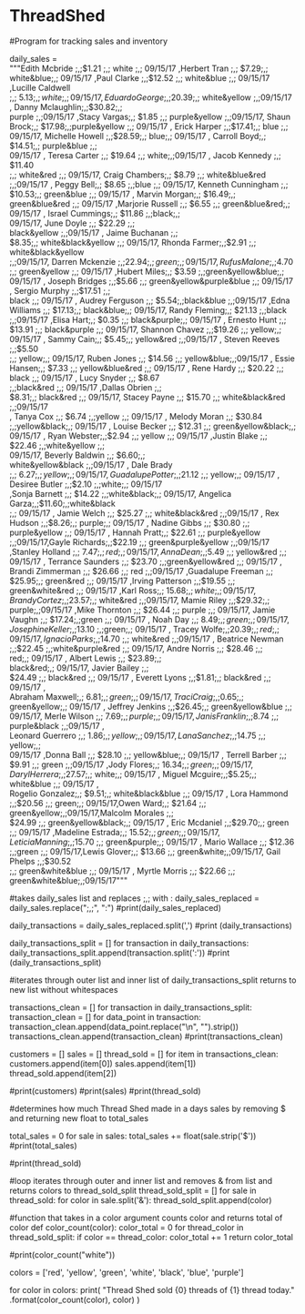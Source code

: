 # ThreadShed
#Program for tracking sales and inventory 

daily_sales = \
"""Edith Mcbride   ;,;$1.21   ;,;   white ;,; 
09/15/17   ,Herbert Tran   ;,;   $7.29;,; 
white&blue;,;   09/15/17 ,Paul Clarke ;,;$12.52 
;,;   white&blue ;,; 09/15/17 ,Lucille Caldwell   
;,;   $5.13   ;,; white   ;,; 09/15/17,
Eduardo George   ;,;$20.39;,; white&yellow 
;,;09/15/17   ,   Danny Mclaughlin;,;$30.82;,;   
purple ;,;09/15/17 ,Stacy Vargas;,; $1.85   ;,; 
purple&yellow ;,;09/15/17,   Shaun Brock;,; 
$17.98;,;purple&yellow ;,; 09/15/17 , 
Erick Harper ;,;$17.41;,; blue ;,; 09/15/17, 
Michelle Howell ;,;$28.59;,; blue;,;   09/15/17   , 
Carroll Boyd;,; $14.51;,;   purple&blue   ;,;   
09/15/17   , Teresa Carter   ;,; $19.64 ;,; 
white;,;09/15/17   ,   Jacob Kennedy ;,; $11.40   
;,; white&red   ;,; 09/15/17, Craig Chambers;,; 
$8.79 ;,; white&blue&red   ;,;09/15/17   , Peggy Bell;,; $8.65 ;,;blue   ;,; 09/15/17,   Kenneth Cunningham ;,;   $10.53;,;   green&blue   ;,; 
09/15/17   ,   Marvin Morgan;,;   $16.49;,; 
green&blue&red   ;,;   09/15/17 ,Marjorie Russell 
;,; $6.55 ;,;   green&blue&red;,;   09/15/17 ,
Israel Cummings;,;   $11.86   ;,;black;,;  
09/15/17,   June Doyle   ;,;   $22.29 ;,;  
black&yellow ;,;09/15/17 , Jaime Buchanan   ;,;   
$8.35;,;   white&black&yellow   ;,;   09/15/17,   
Rhonda Farmer;,;$2.91 ;,;   white&black&yellow   
;,;09/15/17, Darren Mckenzie ;,;$22.94;,;green 
;,;09/15/17,Rufus Malone;,;$4.70   ;,; green&yellow 
;,; 09/15/17   ,Hubert Miles;,;   $3.59   
;,;green&yellow&blue;,;   09/15/17   , Joseph Bridges  ;,;$5.66   ;,; green&yellow&purple&blue 
;,;   09/15/17 , Sergio Murphy   ;,;$17.51   ;,;   
black   ;,;   09/15/17 , Audrey Ferguson ;,; 
$5.54;,;black&blue   ;,;09/15/17 ,Edna Williams ;,; 
$17.13;,; black&blue;,;   09/15/17,   Randy Fleming;,;   $21.13 ;,;black ;,;09/15/17 ,Elisa Hart;,; $0.35   ;,; black&purple;,;   09/15/17   ,
Ernesto Hunt ;,; $13.91   ;,;   black&purple ;,;   
09/15/17,   Shannon Chavez   ;,;$19.26   ;,; 
yellow;,; 09/15/17   , Sammy Cain;,; $5.45;,;   
yellow&red ;,;09/15/17 ,   Steven Reeves ;,;$5.50   
;,;   yellow;,;   09/15/17, Ruben Jones   ;,; 
$14.56 ;,;   yellow&blue;,;09/15/17 , Essie Hansen;,;   $7.33   ;,;   yellow&blue&red
;,; 09/15/17   ,   Rene Hardy   ;,; $20.22   ;,; 
black ;,;   09/15/17 ,   Lucy Snyder   ;,; $8.67   
;,;black&red  ;,; 09/15/17 ,Dallas Obrien ;,;   
$8.31;,;   black&red ;,;   09/15/17,   Stacey Payne 
;,;   $15.70   ;,;   white&black&red ;,;09/15/17   
,   Tanya Cox   ;,;   $6.74   ;,;yellow   ;,; 
09/15/17 , Melody Moran ;,;   $30.84   
;,;yellow&black;,;   09/15/17 , Louise Becker   ;,; 
$12.31 ;,; green&yellow&black;,;   09/15/17 ,
Ryan Webster;,;$2.94 ;,; yellow ;,; 09/15/17 
,Justin Blake ;,; $22.46   ;,;white&yellow ;,;   
09/15/17,   Beverly Baldwin ;,;   $6.60;,;   
white&yellow&black ;,;09/15/17   ,   Dale Brady   
;,;   $6.27 ;,; yellow   ;,;09/15/17 ,Guadalupe Potter ;,;$21.12   ;,; yellow;,; 09/15/17   , 
Desiree Butler ;,;$2.10   ;,;white;,; 09/15/17  
,Sonja Barnett ;,; $14.22 ;,;white&black;,;   
09/15/17, Angelica Garza;,;$11.60;,;white&black   
;,;   09/15/17   ,   Jamie Welch   ;,; $25.27   ;,; 
white&black&red ;,;09/15/17   ,   Rex Hudson   
;,;$8.26;,;   purple;,; 09/15/17 ,   Nadine Gibbs 
;,;   $30.80 ;,;   purple&yellow   ;,; 09/15/17   , 
Hannah Pratt;,;   $22.61   ;,;   purple&yellow   
;,;09/15/17,Gayle Richards;,;$22.19 ;,; 
green&purple&yellow ;,;09/15/17   ,Stanley Holland 
;,; $7.47   ;,; red ;,; 09/15/17 , Anna Dean;,;$5.49 ;,; yellow&red ;,;   09/15/17   ,
Terrance Saunders ;,;   $23.70  ;,;green&yellow&red 
;,; 09/15/17 ,   Brandi Zimmerman ;,; $26.66 ;,; 
red   ;,;09/15/17 ,Guadalupe Freeman ;,; $25.95;,; 
green&red ;,;   09/15/17   ,Irving Patterson 
;,;$19.55 ;,; green&white&red ;,;   09/15/17 ,Karl Ross;,;   $15.68;,;   white ;,;   09/15/17 , Brandy Cortez ;,;$23.57;,;   white&red   ;,;09/15/17, 
Mamie Riley   ;,;$29.32;,; purple;,;09/15/17 ,Mike Thornton   ;,; $26.44 ;,;   purple   ;,; 09/15/17, 
Jamie Vaughn   ;,; $17.24;,;green ;,; 09/15/17   , 
Noah Day ;,;   $8.49   ;,;green   ;,;09/15/17   
,Josephine Keller ;,;$13.10 ;,;green;,;   09/15/17 ,   Tracey Wolfe;,;$20.39 ;,; red   ;,; 09/15/17 ,
Ignacio Parks;,;$14.70   ;,; white&red ;,;09/15/17 
, Beatrice Newman ;,;$22.45   ;,;white&purple&red 
;,;   09/15/17, Andre Norris   ;,;   $28.46   ;,;   
red;,;   09/15/17 ,   Albert Lewis ;,; $23.89;,;   
black&red;,; 09/15/17,   Javier Bailey   ;,;   
$24.49   ;,; black&red ;,; 09/15/17   , Everett Lyons ;,;$1.81;,;   black&red ;,; 09/15/17 ,   
Abraham Maxwell;,; $6.81   ;,;green;,;   09/15/17   
,   Traci Craig ;,;$0.65;,; green&yellow;,; 
09/15/17 , Jeffrey Jenkins   ;,;$26.45;,; 
green&yellow&blue   ;,;   09/15/17,   Merle Wilson 
;,;   $7.69 ;,; purple;,; 09/15/17,Janis Franklin   
;,;$8.74   ;,; purple&black   ;,;09/15/17 ,  
Leonard Guerrero ;,;   $1.86   ;,;yellow  
;,;09/15/17,Lana Sanchez;,;$14.75   ;,; yellow;,;   
09/15/17   ,Donna Ball ;,; $28.10  ;,; 
yellow&blue;,;   09/15/17   , Terrell Barber   ;,; 
$9.91   ;,; green ;,;09/15/17   ,Jody Flores;,; 
$16.34 ;,; green ;,;   09/15/17,   Daryl Herrera 
;,;$27.57;,; white;,;   09/15/17   , Miguel Mcguire;,;$5.25;,; white&blue   ;,;   09/15/17 ,   
Rogelio Gonzalez;,; $9.51;,;   white&black&blue   
;,;   09/15/17   ,   Lora Hammond ;,;$20.56 ;,; 
green;,;   09/15/17,Owen Ward;,; $21.64   ;,;   
green&yellow;,;09/15/17,Malcolm Morales ;,;   
$24.99   ;,;   green&yellow&black;,; 09/15/17 ,   
Eric Mcdaniel ;,;$29.70;,; green ;,; 09/15/17 
,Madeline Estrada;,;   $15.52;,;green;,;   09/15/17 
, Leticia Manning;,;$15.70 ;,; green&purple;,; 
09/15/17 ,   Mario Wallace ;,; $12.36 ;,;green ;,; 
09/15/17,Lewis Glover;,;   $13.66   ;,;   
green&white;,;09/15/17,   Gail Phelps   ;,;$30.52   
;,; green&white&blue   ;,; 09/15/17 , Myrtle Morris 
;,;   $22.66   ;,; green&white&blue;,;09/15/17"""

#takes daily_sales list and replaces ;,; with : 
daily_sales_replaced = daily_sales.replace(";,;", ":")
#print(daily_sales_replaced)

daily_transactions = daily_sales_replaced.split(',')
#print (daily_transactions)

daily_transactions_split = []
for transaction in daily_transactions:
  daily_transactions_split.append(transaction.split(':'))
#print (daily_transactions_split)

#iterates through outer list and inner list of daily_transactions_split returns to new list without whitespaces

transactions_clean = []
for transaction in daily_transactions_split:
  transaction_clean = []
  for data_point in transaction:
    transaction_clean.append(data_point.replace("\n", "").strip())
  transactions_clean.append(transaction_clean)
#print(transactions_clean)

customers = []
sales = []
thread_sold = [] 
for item in transactions_clean:
  customers.append(item[0])
  sales.append(item[1])
  thread_sold.append(item[2])

#print(customers)
#print(sales)
#print(thread_sold)

#determines how much Thread Shed made in a days sales by removing $ and returning new float to total_sales

total_sales = 0 
for sale in sales:
  total_sales += float(sale.strip('$'))
#print(total_sales)

#print(thread_sold)

#loop iterates through outer and inner list and removes & from list and returns colors to thread_sold_split 
thread_sold_split = []
for sale in thread_sold:
  for color in sale.split('&'):
    thread_sold_split.append(color)

#function that takes in a color argument counts color and returns total of color
def color_count(color):
  color_total = 0
  for thread_color in thread_sold_split:
    if color == thread_color:
      color_total += 1
  return color_total

#print(color_count("white"))

colors = ['red', 'yellow', 'green', 'white', 'black', 'blue', 'purple']


for color in colors:
  print(
    "Thread Shed sold {0} threads of {1} thread today."
    .format(color_count(color), color)
  )
